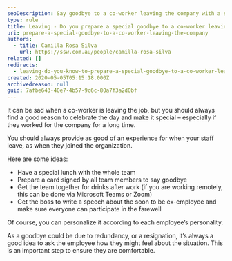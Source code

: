 ```yaml
---
seoDescription: Say goodbye to a co-worker leaving the company with a special farewell ceremony, personalized card, or team gathering.
type: rule
title: Leaving - Do you prepare a special goodbye to a co-worker leaving the company?
uri: prepare-a-special-goodbye-to-a-co-worker-leaving-the-company
authors:
  - title: Camilla Rosa Silva
    url: https://ssw.com.au/people/camilla-rosa-silva
related: []
redirects:
  - leaving-do-you-know-to-prepare-a-special-goodbye-to-a-co-worker-leaving-the-company
created: 2020-05-05T05:15:18.000Z
archivedreason: null
guid: 7afbe643-40e7-4b57-9c6c-80a7f3a2d0bf
---
```


It can be sad when a co-worker is leaving the job, but you should always find a good reason to celebrate the day and make it special – especially if they worked for the company for a long time.

You should always provide as good of an experience for when your staff leave, as when they joined the organization.

<!--endintro-->

Here are some ideas:

- Have a special lunch with the whole team
- Prepare a card signed by all team members to say goodbye
- Get the team together for drinks after work (if you are working remotely, this can be done via Microsoft Teams or Zoom)
- Get the boss to write a speech about the soon to be ex-employee and make sure everyone can participate in the farewell

Of course, you can personalize it according to each employee’s personality.

As a goodbye could be due to redundancy, or a resignation, it’s always a good idea to ask the employee how they might feel about the situation. This is an important step to ensure they are comfortable.
